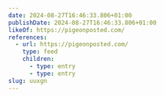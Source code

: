 ```yaml
---
date: 2024-08-27T16:46:33.806+01:00
publishDate: 2024-08-27T16:46:33.806+01:00
likeOf: https://pigeonposted.com/
references:
  - url: https://pigeonposted.com/
    type: feed
    children:
      - type: entry
      - type: entry
slug: uuxgn
---
```

